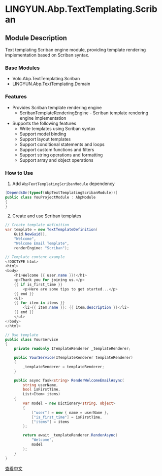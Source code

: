 # LINGYUN.Abp.TextTemplating.Scriban

## Module Description

Text templating Scriban engine module, providing template rendering implementation based on Scriban syntax.

### Base Modules

* Volo.Abp.TextTemplating.Scriban
* LINGYUN.Abp.TextTemplating.Domain

### Features

* Provides Scriban template rendering engine
  * ScribanTemplateRenderingEngine - Scriban template rendering engine implementation
* Supports the following features
  * Write templates using Scriban syntax
  * Support model binding
  * Support layout templates
  * Support conditional statements and loops
  * Support custom functions and filters
  * Support string operations and formatting
  * Support array and object operations

### How to Use

1. Add `AbpTextTemplatingScribanModule` dependency

```csharp
[DependsOn(typeof(AbpTextTemplatingScribanModule))]
public class YouProjectModule : AbpModule
{
}
```

2. Create and use Scriban templates

```csharp
// Create template definition
var template = new TextTemplateDefinition(
    Guid.NewGuid(),
    "Welcome",
    "Welcome Email Template",
    renderEngine: "Scriban");

// Template content example
<!DOCTYPE html>
<html>
<body>
    <h1>Welcome {{ user.name }}!</h1>
    <p>Thank you for joining us.</p>
    {{ if is_first_time }}
        <p>Here are some tips to get started...</p>
    {{ end }}
    <ul>
    {{ for item in items }}
        <li>{{ item.name }}: {{ item.description }}</li>
    {{ end }}
    </ul>
</body>
</html>

// Use template
public class YourService
{
    private readonly ITemplateRenderer _templateRenderer;

    public YourService(ITemplateRenderer templateRenderer)
    {
        _templateRenderer = templateRenderer;
    }

    public async Task<string> RenderWelcomeEmailAsync(
        string userName, 
        bool isFirstTime,
        List<Item> items)
    {
        var model = new Dictionary<string, object>
        {
            ["user"] = new { name = userName },
            ["is_first_time"] = isFirstTime,
            ["items"] = items
        };

        return await _templateRenderer.RenderAsync(
            "Welcome",
            model
        );
    }
}
```

[查看中文](README.md)

